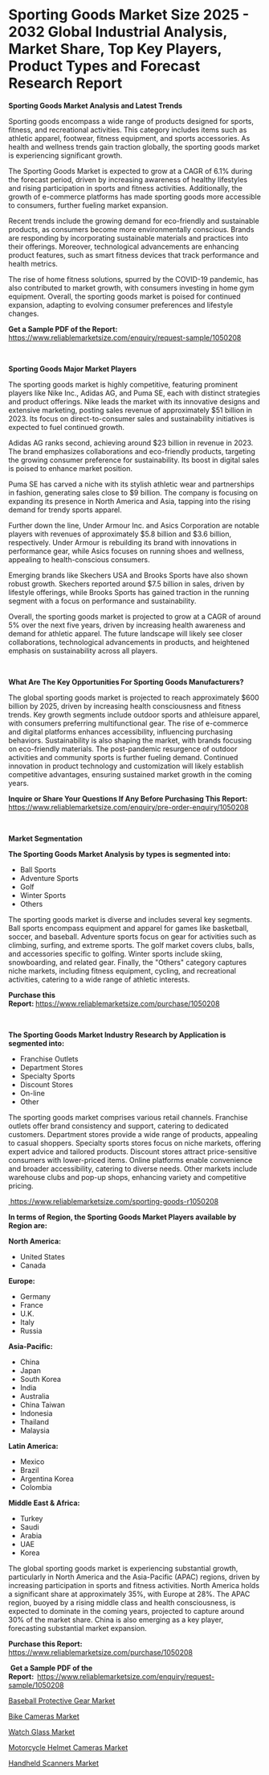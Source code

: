 <p><h1>Sporting Goods Market Size 2025 - 2032 Global Industrial Analysis, Market Share, Top Key Players, Product Types and Forecast Research Report</h1></p><p><strong>Sporting Goods Market Analysis and Latest Trends</strong></p>
<p><p>Sporting goods encompass a wide range of products designed for sports, fitness, and recreational activities. This category includes items such as athletic apparel, footwear, fitness equipment, and sports accessories. As health and wellness trends gain traction globally, the sporting goods market is experiencing significant growth.</p><p>The Sporting Goods Market is expected to grow at a CAGR of 6.1% during the forecast period, driven by increasing awareness of healthy lifestyles and rising participation in sports and fitness activities. Additionally, the growth of e-commerce platforms has made sporting goods more accessible to consumers, further fueling market expansion. </p><p>Recent trends include the growing demand for eco-friendly and sustainable products, as consumers become more environmentally conscious. Brands are responding by incorporating sustainable materials and practices into their offerings. Moreover, technological advancements are enhancing product features, such as smart fitness devices that track performance and health metrics. </p><p>The rise of home fitness solutions, spurred by the COVID-19 pandemic, has also contributed to market growth, with consumers investing in home gym equipment. Overall, the sporting goods market is poised for continued expansion, adapting to evolving consumer preferences and lifestyle changes.</p></p>
<p><strong>Get a Sample PDF of the Report:&nbsp;</strong> <a href="https://www.reliablemarketsize.com/enquiry/request-sample/1050208?utm_campaign=1998&utm_medium=2&utm_source=Github&utm_content=ia&utm_term=04042025&utm_id=sporting-goods">https://www.reliablemarketsize.com/enquiry/request-sample/1050208</a></p>
<p>&nbsp;</p>
<p><strong>Sporting Goods Major Market Players</strong></p>
<p><p>The sporting goods market is highly competitive, featuring prominent players like Nike Inc., Adidas AG, and Puma SE, each with distinct strategies and product offerings. Nike leads the market with its innovative designs and extensive marketing, posting sales revenue of approximately $51 billion in 2023. Its focus on direct-to-consumer sales and sustainability initiatives is expected to fuel continued growth.</p><p>Adidas AG ranks second, achieving around $23 billion in revenue in 2023. The brand emphasizes collaborations and eco-friendly products, targeting the growing consumer preference for sustainability. Its boost in digital sales is poised to enhance market position.</p><p>Puma SE has carved a niche with its stylish athletic wear and partnerships in fashion, generating sales close to $9 billion. The company is focusing on expanding its presence in North America and Asia, tapping into the rising demand for trendy sports apparel.</p><p>Further down the line, Under Armour Inc. and Asics Corporation are notable players with revenues of approximately $5.8 billion and $3.6 billion, respectively. Under Armour is rebuilding its brand with innovations in performance gear, while Asics focuses on running shoes and wellness, appealing to health-conscious consumers.</p><p>Emerging brands like Skechers USA and Brooks Sports have also shown robust growth. Skechers reported around $7.5 billion in sales, driven by lifestyle offerings, while Brooks Sports has gained traction in the running segment with a focus on performance and sustainability.</p><p>Overall, the sporting goods market is projected to grow at a CAGR of around 5% over the next five years, driven by increasing health awareness and demand for athletic apparel. The future landscape will likely see closer collaborations, technological advancements in products, and heightened emphasis on sustainability across all players.</p></p>
<p>&nbsp;</p>
<p><strong>What Are The Key Opportunities For Sporting Goods Manufacturers?</strong></p>
<p><p>The global sporting goods market is projected to reach approximately $600 billion by 2025, driven by increasing health consciousness and fitness trends. Key growth segments include outdoor sports and athleisure apparel, with consumers preferring multifunctional gear. The rise of e-commerce and digital platforms enhances accessibility, influencing purchasing behaviors. Sustainability is also shaping the market, with brands focusing on eco-friendly materials. The post-pandemic resurgence of outdoor activities and community sports is further fueling demand. Continued innovation in product technology and customization will likely establish competitive advantages, ensuring sustained market growth in the coming years.</p></p>
<p><strong>Inquire or Share Your Questions If Any Before Purchasing This Report:</strong> <a href="https://www.reliablemarketsize.com/enquiry/pre-order-enquiry/1050208?utm_campaign=1998&utm_medium=2&utm_source=Github&utm_content=ia&utm_term=04042025&utm_id=sporting-goods">https://www.reliablemarketsize.com/enquiry/pre-order-enquiry/1050208</a></p>
<p>&nbsp;</p>
<p><strong>Market Segmentation</strong></p>
<p><strong>The Sporting Goods Market Analysis by types is segmented into:</strong></p>
<p><ul><li>Ball Sports</li><li>Adventure Sports</li><li>Golf</li><li>Winter Sports</li><li>Others</li></ul></p>
<p><p>The sporting goods market is diverse and includes several key segments. Ball sports encompass equipment and apparel for games like basketball, soccer, and baseball. Adventure sports focus on gear for activities such as climbing, surfing, and extreme sports. The golf market covers clubs, balls, and accessories specific to golfing. Winter sports include skiing, snowboarding, and related gear. Finally, the "Others" category captures niche markets, including fitness equipment, cycling, and recreational activities, catering to a wide range of athletic interests.</p></p>
<p><strong>Purchase this Report:&nbsp;</strong><a href="https://www.reliablemarketsize.com/purchase/1050208?utm_campaign=1998&utm_medium=2&utm_source=Github&utm_content=ia&utm_term=04042025&utm_id=sporting-goods">https://www.reliablemarketsize.com/purchase/1050208</a></p>
<p>&nbsp;</p>
<p><strong>The Sporting Goods Market Industry Research by Application is segmented into:</strong></p>
<p><ul><li>Franchise Outlets</li><li>Department Stores</li><li>Specialty Sports</li><li>Discount Stores</li><li>On-line</li><li>Other</li></ul></p>
<p><p>The sporting goods market comprises various retail channels. Franchise outlets offer brand consistency and support, catering to dedicated customers. Department stores provide a wide range of products, appealing to casual shoppers. Specialty sports stores focus on niche markets, offering expert advice and tailored products. Discount stores attract price-sensitive consumers with lower-priced items. Online platforms enable convenience and broader accessibility, catering to diverse needs. Other markets include warehouse clubs and pop-up shops, enhancing variety and competitive pricing.</p></p>
<p><a href="https://www.reliablemarketsize.com/sporting-goods-r1050208?utm_campaign=1998&utm_medium=2&utm_source=Github&utm_content=ia&utm_term=04042025&utm_id=sporting-goods">&nbsp;https://www.reliablemarketsize.com/sporting-goods-r1050208</a></p>
<p><strong>In terms of Region, the Sporting Goods Market Players available by Region are:</strong></p>
<p>
    <p> <strong> North America: </strong>
        <ul>
            <li>United States</li>
            <li>Canada</li>
        </ul>
        </p> 
    <p> <strong> Europe: </strong>
        <ul>
            <li>Germany</li>
            <li>France</li>
            <li>U.K.</li>
            <li>Italy</li>
            <li>Russia</li>
        </ul>
        </p> 
    <p> <strong> Asia-Pacific: </strong>
        <ul>
            <li>China</li>
            <li>Japan</li>
            <li>South Korea</li>
            <li>India</li>
            <li>Australia</li>
            <li>China Taiwan</li>
            <li>Indonesia</li>
            <li>Thailand</li>
            <li>Malaysia</li>
        </ul>
        </p> 
    <p> <strong> Latin America: </strong>
        <ul>
            <li>Mexico</li>
            <li>Brazil</li>
            <li>Argentina Korea</li>
            <li>Colombia</li>
        </ul>
        </p> 
    <p> <strong> Middle East & Africa: </strong>
        <ul>
            <li>Turkey</li>
            <li>Saudi</li>
            <li>Arabia</li>
            <li>UAE</li>
            <li>Korea</li>
        </ul>
    </p>
    </p>
<p><p>The global sporting goods market is experiencing substantial growth, particularly in North America and the Asia-Pacific (APAC) regions, driven by increasing participation in sports and fitness activities. North America holds a significant share at approximately 35%, with Europe at 28%. The APAC region, buoyed by a rising middle class and health consciousness, is expected to dominate in the coming years, projected to capture around 30% of the market share. China is also emerging as a key player, forecasting substantial market expansion.</p></p>
<p><strong>Purchase this Report: </strong><a href="https://www.reliablemarketsize.com/purchase/1050208?utm_campaign=1998&utm_medium=2&utm_source=Github&utm_content=ia&utm_term=04042025&utm_id=sporting-goods">https://www.reliablemarketsize.com/purchase/1050208</a></p>
<p>&nbsp;<strong>Get a Sample PDF of the Report:&nbsp;&nbsp;</strong><a href="https://www.reliablemarketsize.com/enquiry/request-sample/1050208?utm_campaign=1998&utm_medium=2&utm_source=Github&utm_content=ia&utm_term=04042025&utm_id=sporting-goods">https://www.reliablemarketsize.com/enquiry/request-sample/1050208</a></p>
<p><strong></strong></p>
<p><p><a href="https://github.com/anejaryaan8m/Market-Research-Report-List-1/blob/main/baseball-protective-gear-market.md?utm_campaign=1998&utm_medium=2&utm_source=Github&utm_content=ia&utm_term=04042025&utm_id=sporting-goods">Baseball Protective Gear Market</a></p><p><a href="https://github.com/izetajhazuga/Market-Research-Report-List-1/blob/main/bike-cameras-market.md?utm_campaign=1998&utm_medium=2&utm_source=Github&utm_content=ia&utm_term=04042025&utm_id=sporting-goods">Bike Cameras Market</a></p><p><a href="https://github.com/gackesaizaze/Market-Research-Report-List-1/blob/main/watch-glass-market.md?utm_campaign=1998&utm_medium=2&utm_source=Github&utm_content=ia&utm_term=04042025&utm_id=sporting-goods">Watch Glass Market</a></p><p><a href="https://github.com/keolalelekr8/Market-Research-Report-List-1/blob/main/motorcycle-helmet-cameras-market.md?utm_campaign=1998&utm_medium=2&utm_source=Github&utm_content=ia&utm_term=04042025&utm_id=sporting-goods">Motorcycle Helmet Cameras Market</a></p><p><a href="https://github.com/neilycalanww/Market-Research-Report-List-1/blob/main/handheld-scanners-market.md?utm_campaign=1998&utm_medium=2&utm_source=Github&utm_content=ia&utm_term=04042025&utm_id=sporting-goods">Handheld Scanners Market</a></p></p>